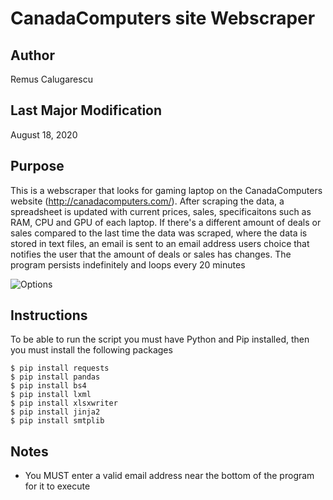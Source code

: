 # CanadaComputers site Webscraper

## Author
Remus Calugarescu

## Last Major Modification
August 18, 2020

## Purpose
This is a webscraper that looks for gaming laptop on the CanadaComputers website (http://canadacomputers.com/). After scraping the data, a spreadsheet is updated with current prices, sales, specificaitons such as RAM, CPU and GPU of each laptop. If there's a different amount of deals or sales compared to the last time the data was scraped, where the data is stored in text files, an email is sent to an email address users choice that notifies the user that the amount of deals or sales has changes. The program persists indefinitely and loops every 20 minutes

![Options](https://i.imgur.com/RIVldIy.png)

## Instructions
To be able to run the script you must have Python and Pip installed, then you must install the following packages
~~~~
$ pip install requests
$ pip install pandas
$ pip install bs4
$ pip install lxml
$ pip install xlsxwriter
$ pip install jinja2
$ pip install smtplib
~~~~

## Notes
- You MUST enter a valid email address near the bottom of the program for it to execute

